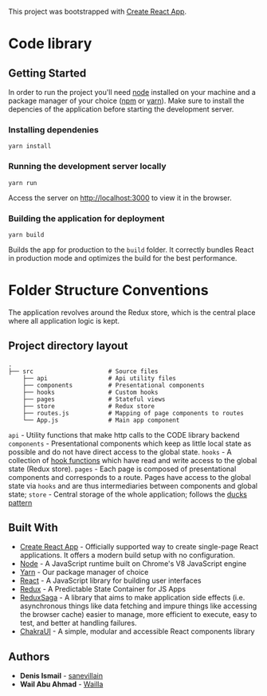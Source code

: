 This project was bootstrapped with [Create React App](https://github.com/facebook/create-react-app).

# Code library

## Getting Started

In order to run the project you'll need [node](https://nodejs.org/en/) installed on your machine and a package manager of your choice ([npm](https://www.npmjs.com/) or [yarn](https://yarnpkg.com/)).
Make sure to install the depencies of the application before starting the development server.

### Installing dependenies

```
yarn install
```

### Running the development server locally

```
yarn run
```

Access the server on [http://localhost:3000](http://localhost:3000) to view it in the browser.

###

### Building the application for deployment

```
yarn build
```

Builds the app for production to the `build` folder.
It correctly bundles React in production mode and optimizes the build for the best performance.

# Folder Structure Conventions

The application revolves around the Redux store, which is the central place where all application logic is kept.

## Project directory layout

    .
    ├── src                     # Source files
        ├── api                 # Api utility files
        ├── components          # Presentational components
        ├── hooks               # Custom hooks
        ├── pages               # Stateful views
        ├── store               # Redux store
        ├── routes.js           # Mapping of page components to routes
        └── App.js              # Main app component

`api` - Utility functions that make http calls to the CODE library backend
`components` - Presentational components which keep as little local state as possible and do not have direct access to the global state.
`hooks` - A collection of [hook functions](https://reactjs.org/docs/hooks-intro.html) which have read and write access to the global state (Redux store).
`pages` - Each page is composed of presentational components and corresponds to a route. Pages have access to the global state via `hooks` and are thus intermediaries between components and global state;
`store` - Central storage of the whole application; follows the [ducks pattern](https://github.com/erikras/ducks-modular-redux)

## Built With

-   [Create React App](https://create-react-app.dev/docs/getting-started/) - Officially supported way to create single-page React applications.
    It offers a modern build setup with no configuration.
-   [Node](https://nodejs.org/en/) - A JavaScript runtime built on Chrome's V8 JavaScript engine
-   [Yarn](https://yarnpkg.com/) - Our package manager of choice
-   [React](https://reactjs.org/) - A JavaScript library for building user interfaces
-   [Redux](https://redux.js.org/) - A Predictable State Container for JS Apps
-   [ReduxSaga](https://redux-saga.js.org/) - A library that aims to make application side effects (i.e. asynchronous things like data fetching and impure things like accessing the browser cache) easier to manage, more efficient to execute, easy to test, and better at handling failures.
-   [ChakraUI](https://chakra-ui.com/) - A simple, modular and accessible React components library

## Authors

-   **Denis Ismail** - [sanevillain](https://github.com/sanevillain)
-   **Wail Abu Ahmad** - [Wailla](https://github.com/Wailaa)
